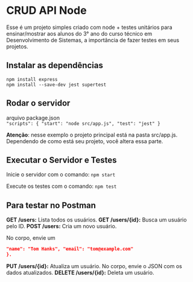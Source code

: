 # CRUD API Node

Esse é um projeto simples criado com node + testes unitários para ensinar/mostrar aos alunos do 3° ano do curso técnico em Desenvolvimento de Sistemas, a importância de fazer testes em seus projetos.


## Instalar as dependências

`
npm install express
` <br>
`npm install --save-dev jest supertest
`

## Rodar o servidor
arquivo package.json<br>
`"scripts": {
  "start": "node src/app.js",
  "test": "jest"
}
`

**Atenção**: nesse exemplo o projeto principal está na pasta src/app.js. Dependendo de como está seu projeto, você altera essa parte.

## Executar o Servidor e Testes

Inicie o servidor com o comando:
`npm start`

Execute os testes com o comando:
`npm test`

## Para testar no Postman

**GET /users:** Lista todos os usuários.
**GET /users/{id}:** Busca um usuário pelo ID.
**POST /users:** Cria um novo usuário. 

No corpo, envie um 
```json {
"name": "Tom Hanks", "email": "tom@example.com"
}.
```

**PUT /users/{id}:** Atualiza um usuário. No corpo, envie o JSON com os dados atualizados.
**DELETE /users/{id}:** Deleta um usuário.